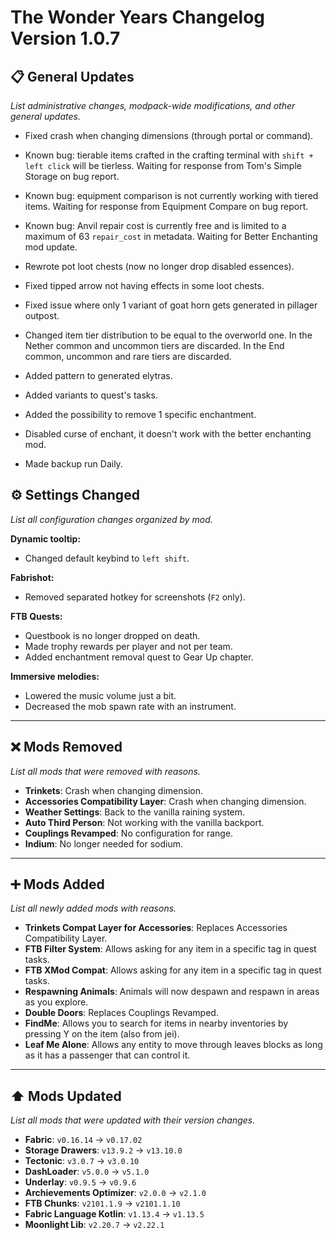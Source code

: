 # The Wonder Years Changelog Version 1.0.7

## 📋 General Updates

*List administrative changes, modpack-wide modifications, and other general updates.*

- Fixed crash when changing dimensions (through portal or command).

- Known bug: tierable items crafted in the crafting terminal with `shift + left click` will be tierless. Waiting for response from Tom's Simple Storage on bug report.
- Known bug: equipment comparison is not currently working with tiered items. Waiting for response from Equipment Compare on bug report.
- Known bug: Anvil repair cost is currently free and is limited to a maximum of 63 `repair_cost` in metadata. Waiting for Better Enchanting mod update.

- Rewrote pot loot chests (now no longer drop disabled essences).
- Fixed tipped arrow not having effects in some loot chests.
- Fixed issue where only 1 variant of goat horn gets generated in pillager outpost.
- Changed item tier distribution to be equal to the overworld one. In the Nether common and uncommon tiers are discarded. In the End common, uncommon and rare tiers are discarded.
- Added pattern to generated elytras.

- Added variants to quest's tasks.
- Added the possibility to remove 1 specific enchantment.
- Disabled curse of enchant, it doesn't work with the better enchanting mod.

- Made backup run Daily.

## ⚙️ Settings Changed

*List all configuration changes organized by mod.*

**Dynamic tooltip:**

- Changed default keybind to `left shift`.

**Fabrishot:**

- Removed separated hotkey for screenshots (`F2` only).

**FTB Quests:**

- Questbook is no longer dropped on death.
- Made trophy rewards per player and not per team.
- Added enchantment removal quest to Gear Up chapter.

**Immersive melodies:**

- Lowered the music volume just a bit.
- Decreased the mob spawn rate with an instrument.

---

## ❌ Mods Removed

*List all mods that were removed with reasons.*

- **Trinkets**: Crash when changing dimension.
- **Accessories Compatibility Layer**: Crash when changing dimension.
- **Weather Settings**: Back to the vanilla raining system.
- **Auto Third Person**: Not working with the vanilla backport.
- **Couplings Revamped**: No configuration for range.
- **Indium**: No longer needed for sodium.

---

## ➕ Mods Added

*List all newly added mods with reasons.*

- **Trinkets Compat Layer for Accessories**: Replaces Accessories Compatibility Layer.
- **FTB Filter System**: Allows asking for any item in a specific tag in quest tasks.
- **FTB XMod Compat**: Allows asking for any item in a specific tag in quest tasks.
- **Respawning Animals**: Animals will now despawn and respawn in areas as you explore.
- **Double Doors**: Replaces Couplings Revamped.
- **FindMe**: Allows you to search for items in nearby inventories by pressing Y on the item (also from jei).
- **Leaf Me Alone**: Allows any entity to move through leaves blocks as long as it has a passenger that can control it.

---

## ⬆️ Mods Updated

*List all mods that were updated with their version changes.*

- **Fabric**: `v0.16.14` → `v0.17.02`
- **Storage Drawers**: `v13.9.2` → `v13.10.0`
- **Tectonic**: `v3.0.7` → `v3.0.10`
- **DashLoader**: `v5.0.0` → `v5.1.0`
- **Underlay**: `v0.9.5` → `v0.9.6`
- **Archievements Optimizer**: `v2.0.0` → `v2.1.0`
- **FTB Chunks**: `v2101.1.9` → `v2101.1.10`
- **Fabric Language Kotlin**: `v1.13.4` → `v1.13.5`
- **Moonlight Lib**: `v2.20.7` → `v2.22.1`
